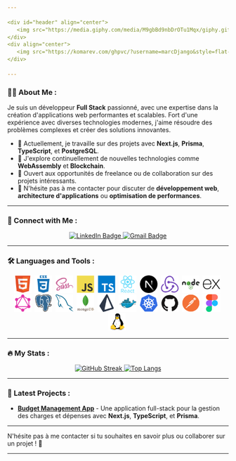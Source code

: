 ```yaml
---

<div id="header" align="center">
   <img src="https://media.giphy.com/media/M9gbBd9nbDrOTu1Mqx/giphy.gif" width="100"/>
</div>  
<div align="center">  
   <img src="https://komarev.com/ghpvc/?username=marcDjango&style=flat-square&color=blue" alt=""/>
</div>  

---
```


### 👨‍💻 About Me : 

Je suis un développeur **Full Stack** passionné, avec une expertise dans la création d'applications web performantes et scalables. Fort d'une expérience avec diverses technologies modernes, j'aime résoudre des problèmes complexes et créer des solutions innovantes.

- 🔭 Actuellement, je travaille sur des projets avec **Next.js**, **Prisma**, **TypeScript**, et **PostgreSQL**.
- 🌱 J'explore continuellement de nouvelles technologies comme **WebAssembly** et **Blockchain**.
- 💼 Ouvert aux opportunités de freelance ou de collaboration sur des projets intéressants.
- 💬 N'hésite pas à me contacter pour discuter de **développement web**, **architecture d'applications** ou **optimisation de performances**.

---

### 🔗 Connect with Me :

<div id="badges" align="center">
   <a href="https://www.linkedin.com/in/marcelo-r-ba5264250/">
     <img src="https://img.shields.io/badge/LinkedIn-blue?style=for-the-badge&logo=linkedin&logoColor=white" alt="LinkedIn Badge"/>
   </a>
   <a href="mailto:mar@gmail.com">
     <img src="https://img.shields.io/badge/Email-blue?style=for-the-badge&logo=gmail&logoColor=white" alt="Gmail Badge"/>
   </a>
</div>

---

### 🛠️ Languages and Tools :

<div align="center">  
   <img src="https://github.com/devicons/devicon/blob/master/icons/html5/html5-original.svg" title="HTML5" alt="HTML" width="40" height="40"/>&nbsp;
   <img src="https://github.com/devicons/devicon/blob/master/icons/css3/css3-plain-wordmark.svg"  title="CSS3" alt="CSS" width="40" height="40"/>&nbsp;
   <img src="https://github.com/devicons/devicon/blob/master/icons/sass/sass-original.svg"  title="SASS" alt="SASS" width="40" height="40"/>&nbsp;
   <img src="https://github.com/devicons/devicon/blob/master/icons/javascript/javascript-original.svg" title="JavaScript" alt="JavaScript" width="40" height="40"/>&nbsp;
   <img src="https://github.com/devicons/devicon/blob/master/icons/typescript/typescript-original.svg" title="TypeScript" alt="TypeScript" width="40" height="40"/>&nbsp;
   <img src="https://github.com/devicons/devicon/blob/master/icons/react/react-original-wordmark.svg" title="React" alt="React" width="40" height="40"/>&nbsp;
   <img src="https://github.com/devicons/devicon/blob/master/icons/nextjs/nextjs-original.svg" title="Next.js" alt="Next.js" width="40" height="40"/>&nbsp;
   <img src="https://github.com/devicons/devicon/blob/master/icons/redux/redux-original.svg" title="Redux" alt="Redux" width="40" height="40"/>&nbsp;
   <img src="https://github.com/devicons/devicon/blob/master/icons/nodejs/nodejs-original-wordmark.svg" title="Node.js" alt="Node.js" width="40" height="40"/>&nbsp;
   <img src="https://github.com/devicons/devicon/blob/master/icons/express/express-original.svg" title="Express.js" alt="Express.js" width="40" height="40"/>&nbsp;
   <img src="https://github.com/devicons/devicon/blob/master/icons/graphql/graphql-plain.svg" title="GraphQL" alt="GraphQL" width="40" height="40"/>&nbsp;
   <img src="https://github.com/devicons/devicon/blob/master/icons/postgresql/postgresql-original.svg" title="PostgreSQL" alt="PostgreSQL" width="40" height="40"/>&nbsp;
   <img src="https://github.com/devicons/devicon/blob/master/icons/mysql/mysql-original.svg" title="MySQL"  alt="MySQL" width="40" height="40"/>&nbsp;
   <img src="https://github.com/devicons/devicon/blob/master/icons/mongodb/mongodb-original-wordmark.svg" title="MongoDB" alt="MongoDB" width="40" height="40"/>&nbsp;
   <img src="https://github.com/devicons/devicon/blob/master/icons/prisma/prisma-original.svg" title="Prisma" alt="Prisma" width="40" height="40"/>&nbsp;
   <img src="https://github.com/devicons/devicon/blob/master/icons/docker/docker-original.svg" title="Docker" alt="Docker" width="40" height="40"/>&nbsp;
   <img src="https://github.com/devicons/devicon/blob/master/icons/kubernetes/kubernetes-plain.svg" title="Kubernetes" alt="Kubernetes" width="40" height="40"/>&nbsp;
   <img src="https://github.com/devicons/devicon/blob/master/icons/github/github-original.svg" title="GitHub" alt="GitHub" width="40" height="40"/>&nbsp;
   <img src="https://github.com/devicons/devicon/blob/master/icons/postman/postman-original.svg" title="Postman" alt="Postman" width="40" height="40"/>&nbsp;
   <img src="https://github.com/devicons/devicon/blob/master/icons/figma/figma-original.svg" title="Figma" alt="Figma" width="40" height="40"/>&nbsp;
   <img src="https://github.com/devicons/devicon/blob/master/icons/linux/linux-original.svg" title="Linux" alt="Linux" width="40" height="40"/>&nbsp;
</div>

---

### 🔥 My Stats :

<div align="center">
  <a href="https://git.io/streak-stats">
    <img src="http://github-readme-streak-stats.herokuapp.com?user=marcDjango&theme=dark&background=000000" alt="GitHub Streak"/>
  </a>
  <a href="https://github.com/anuraghazra/github-readme-stats">
    <img src="https://github-readme-stats.vercel.app/api/top-langs/?username=marcDjango&layout=compact&theme=vision-friendly-dark" alt="Top Langs"/>
  </a>
</div>

---

### 🌱 Latest Projects :

- **[Budget Management App](https://github.com/marcDjango/budget)** - Une application full-stack pour la gestion des charges et dépenses avec **Next.js**, **TypeScript**, et **Prisma**.

---

N'hésite pas à me contacter si tu souhaites en savoir plus ou collaborer sur un projet ! 🚀

---

